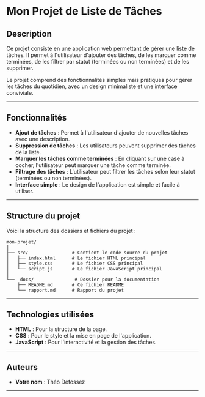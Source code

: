 # Mon Projet de Liste de Tâches

## Description

Ce projet consiste en une application web permettant de gérer une liste de tâches. Il permet à l'utilisateur d'ajouter des tâches, de les marquer comme terminées, de les filtrer par statut (terminées ou non terminées) et de les supprimer.

Le projet comprend des fonctionnalités simples mais pratiques pour gérer les tâches du quotidien, avec un design minimaliste et une interface conviviale.

---

## Fonctionnalités

- **Ajout de tâches** : Permet à l'utilisateur d'ajouter de nouvelles tâches avec une description.
- **Suppression de tâches** : Les utilisateurs peuvent supprimer des tâches de la liste.
- **Marquer les tâches comme terminées** : En cliquant sur une case à cocher, l'utilisateur peut marquer une tâche comme terminée.
- **Filtrage des tâches** : L'utilisateur peut filtrer les tâches selon leur statut (terminées ou non terminées).
- **Interface simple** : Le design de l'application est simple et facile à utiliser.

---

## Structure du projet

Voici la structure des dossiers et fichiers du projet :

```
mon-projet/
│
├── src/                # Contient le code source du projet
│   ├── index.html      # Le fichier HTML principal
│   ├── style.css       # Le fichier CSS principal
│   └── script.js       # Le fichier JavaScript principal
│
└──  docs/               # Dossier pour la documentation
    ├── README.md       # Ce fichier README
    └── rapport.md      # Rapport du projet

```

---


## Technologies utilisées

- **HTML** : Pour la structure de la page.
- **CSS** : Pour le style et la mise en page de l'application.
- **JavaScript** : Pour l'interactivité et la gestion des tâches.

---

## Auteurs

- **Votre nom** : Théo Defossez

---
